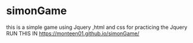 # simonGame
this is a simple game using Jquery ,html and css 
for practicing the Jquery 
RUN THIS IN https://monteen01.github.io/simonGame/
